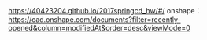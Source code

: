 https://40423204.github.io/2017springcd_hw/#/
onshape：
https://cad.onshape.com/documents?filter=recently-opened&column=modifiedAt&order=desc&viewMode=0